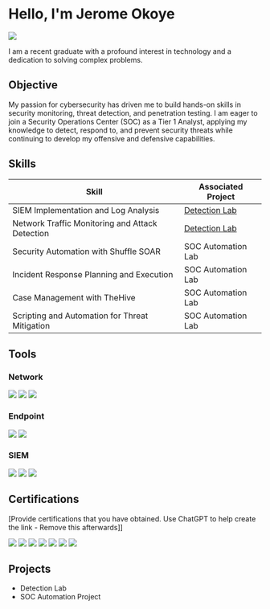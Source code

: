 # Hello, I'm Jerome Okoye
<a href="https://linkedin.com/in/jerome-okoye-b5b6ba201"><img src="https://img.shields.io/badge/-LinkedIn-0072b1?&style=for-the-badge&logo=linkedin&logoColor=white" /></a>

I am a recent graduate with a profound interest in technology and a dedication to solving complex problems.

## Objective
My passion for cybersecurity has driven me to build hands-on skills in security monitoring, threat detection, and penetration testing. I am eager to join a Security Operations Center (SOC) as a Tier 1 Analyst, applying my knowledge to detect, respond to, and prevent security threats while continuing to develop my offensive and defensive capabilities.

## Skills

| Skill                                         | Associated Project         |
|-----------------------------------------------|----------------------------|
| SIEM Implementation and Log Analysis          | <a href="https://google.com">Detection Lab</a>|
| Network Traffic Monitoring and Attack Detection | <a href="https://google.com">Detection Lab</a>|
| Security Automation with Shuffle SOAR         | SOC Automation Lab|
| Incident Response Planning and Execution      | SOC Automation Lab|
| Case Management with TheHive                  | SOC Automation Lab|
| Scripting and Automation for Threat Mitigation | SOC Automation Lab|

## Tools

### Network
<div>
    <img src="https://img.shields.io/badge/-Wireshark-1679A7?&style=for-the-badge&logo=Wireshark&logoColor=white" />
    <img src="https://img.shields.io/badge/-Suricata-EF3B2D?&style=for-the-badge&logo=Suricata&logoColor=white" />
    <img src="https://img.shields.io/badge/-Zeek-777BB4?&style=for-the-badge&logo=Zeek&logoColor=white" />
</div>

### Endpoint
<div>
    <img src="https://img.shields.io/badge/-Microsoft_Defender_for_Endpoint-00A4EF?&style=for-the-badge&logo=Microsoft&logoColor=white" />
    <img src="https://img.shields.io/badge/-Velociraptor-4B275F?&style=for-the-badge&logo=Velociraptor&logoColor=white" />
</div>

### SIEM
<div>
    <img src="https://img.shields.io/badge/-Microsoft_Sentinel-0078D4?&style=for-the-badge&logo=Microsoft&logoColor=white" />
    <img src="https://img.shields.io/badge/-Splunk-000000?&style=for-the-badge&logo=Splunk&logoColor=white" />
    <img src="https://img.shields.io/badge/-Elastic-005571?&style=for-the-badge&logo=Elastic&logoColor=white" />
</div>

## Certifications
[Provide certifications that you have obtained. Use ChatGPT to help create the link - Remove this afterwards]]
<div>
<img src="https://img.shields.io/badge/-Security%2B-FF0000?&style=for-the-badge&logo=CompTIA&logoColor=white" />
<img src="https://img.shields.io/badge/Microsoft_SC--900-0078D6?style=for-the-badge&logo=microsoft&logoColor=white" />
<img src="https://img.shields.io/badge/Microsoft_AZ--900-0089D6?style=for-the-badge&logo=microsoft&logoColor=white" />
<img src="https://img.shields.io/badge/CompTIA_CySA+-0052B1?style=for-the-badge&logo=comptia&logoColor=white" />
<img src="https://img.shields.io/badge/Google_Cybersecurity_Cert-4285F4?style=for-the-badge&logo=google&logoColor=white" />
<img src="https://img.shields.io/badge/ISC2_Cybersecurity-000000?style=for-the-badge&logo=ISC2&logoColor=white" />
<img src="https://img.shields.io/badge/Cisco_Endpoint_Security-1BA0E2?style=for-the-badge&logo=cisco&logoColor=white" />



</div>

## Projects
- Detection Lab
- SOC Automation Project
